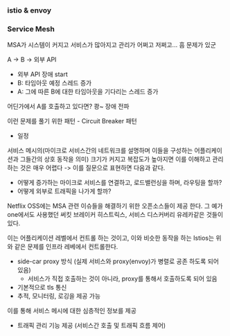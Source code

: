 ### istio & envoy 

### Service Mesh 

MSA가 시스템이 커지고 서비스가 많아지고 관리가 어쩌고 저쩌고... 흠 문제가 있군

A -> B -> 외부 API 

- 외부 API 장애 start 
- B: 타임아웃 예정 스레드 증가 
- A: 그에 따른 B에 대한 타임아웃을 기다리는 스레드 증가 

어딘가에서 A를 호출하고 있다면? 쾅~ 장애 전파

이런 문제를 풀기 위한 패턴 - Circuit Breaker 패턴 
- 일정 

서비스 메시의(마이크로 서비스간의 네트워크를 설명하며 이들을 구성하는 어플리케이션과 그들간의 상호 동작을 의미) 크기가 커지고 복잡도가 높아지면 이를 이해하고 관리하는 것은 매우 어렵다
-> 이를 질문으로 표현하면 다음과 같다.

- 어떻게 증가하는 마이크로 서비스를 연결하고, 로드밸런싱을 하며, 라우팅을 할까? 
- 어떻게 외부로 트래픽을 나가게 할까? 

Netflix OSS에는 MSA 관련 이슈들을 해결하기 위한 오픈소스들이 제공 한다.
그 예가 one에서도 사용했던 써킷 브레이커 히스트릭스, 서비스 디스커버리 유레카같은 것들이 있다. 

이는 어플리케이션 레벨에서 컨트롤 하는 것이고, 
이와 비슷한 동작을 하는 Istios는 위와 같은 문제를 인프라 레베에서 컨트롤한다. 

- side-car proxy 방식 (실제 서비스와 proxy(envoy)가 병렬로 공존 하도록 되어 있음) 
   - 서비스가 직접 호출하는 것이 아니라, proxy를 통해서 호출하도록 되어 있음 
- 기본적으로 tls 통신
- 추적, 모니터링, 로깅을 제공 가능 

이를 통해 서비스 메시에 대한 심층적인 정보를 제공 

- 트래픽 관리 기능 제공 (서비스간 호출 및 트래픽 흐름 제어) 

